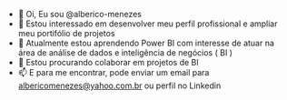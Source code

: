 - 👋 Oi, Eu sou @alberico-menezes
- 👀 Estou interessado em desenvolver meu perfil profissional e ampliar meu portifólio de projetos
- 🌱 Atualmente estou aprendendo Power BI com interesse de atuar na área de análise de dados e inteligência de negócios ( BI )
- 💞️ Estou procurando colaborar em projetos de BI 
- 📫 E para me encontrar, pode enviar um email para albericomenezes@yahoo.com.br ou perfil no Linkedin

<!---
alberico-menezes/alberico-menezes is a ✨ special ✨ repository because its `README.md` (this file) appears on your GitHub profile.
You can click the Preview link to take a look at your changes.
--->

